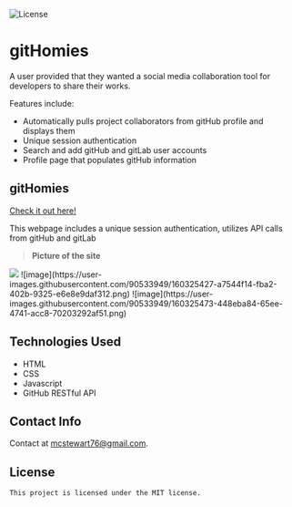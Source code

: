 ![License](https://img.shields.io/badge/License-MIT-blue.svg)
# gitHomies
A user provided that they wanted a social media collaboration tool for developers to share their works.

 Features include:
* Automatically pulls project collaborators from gitHub profile and displays them
* Unique session authentication
* Search and add gitHub and gitLab user accounts
* Profile page that populates gitHub information  

## gitHomies
[Check it out here!](https://gh.gitHomies.com)

This webpage includes a unique session authentication, utilizes API calls from gitHub and gitLab

>**Picture of the site**
<img src="https://github.com/mcstewart76/gitHomies/raw/main/assets/images/gitHomiesDisplayPhoto.JPG">
![image](https://user-images.githubusercontent.com/90533949/160325427-a7544f14-fba2-402b-9325-e6e8e9daf312.png)
![image](https://user-images.githubusercontent.com/90533949/160325473-448eba84-65ee-4741-acc8-70203292af51.png)
 
## Technologies Used
* HTML
* CSS
* Javascript
* GitHub RESTful API

## Contact Info

Contact at [mcstewart76@gmail.com](mcstewart76@gmail.com).

## License
    This project is licensed under the MIT license.
